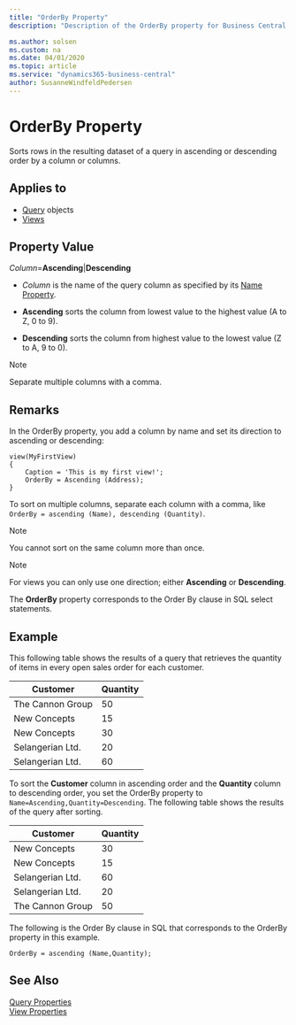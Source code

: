 ```yaml
---
title: "OrderBy Property"
description: "Description of the OrderBy property for Business Central."

ms.author: solsen
ms.custom: na
ms.date: 04/01/2020
ms.topic: article
ms.service: "dynamics365-business-central"
author: SusanneWindfeldPedersen
---
```


# OrderBy Property
Sorts rows in the resulting dataset of a query in ascending or descending order by a column or columns.  
  
## Applies to  
- [Query](../devenv-query-object.md) objects
- [Views](../devenv-views.md)
  
## Property Value  
 *Column*=**Ascending**&#124;**Descending**  
  
- *Column* is the name of the query column as specified by its [Name Property](devenv-name-property.md).  
  
- **Ascending** sorts the column from lowest value to the highest value (A to Z, 0 to 9).  
  
- **Descending** sorts the column from highest value to the lowest value (Z to A, 9 to 0).  
  
> [!NOTE]  
> Separate multiple columns with a comma.  
  
## Remarks
In the OrderBy property, you add a column by name and set its direction to ascending or descending:

```
view(MyFirstView)
{
    Caption = 'This is my first view!';
    OrderBy = Ascending (Address);
}
```
To sort on multiple columns, separate each column with a comma, like `OrderBy = ascending (Name), descending (Quantity)`.
  
> [!NOTE]  
> You cannot sort on the same column more than once.  

> [!NOTE]
> For views you can only use one direction; either **Ascending** or **Descending**.
  
The **OrderBy** property corresponds to the Order By clause in SQL select statements.  
  
## Example  
 This following table shows the results of a query that retrieves the quantity of items in every open sales order for each customer.  
  
|Customer|Quantity|  
|--------|--------|  
|The Cannon Group|50|  
|New Concepts|15|  
|New Concepts|30|  
|Selangerian Ltd.|20|  
|Selangerian Ltd.|60|  
  
 To sort the **Customer** column in ascending order and the **Quantity** column to descending order, you set the OrderBy property to `Name=Ascending,Quantity=Descending`. The following table shows the results of the query after sorting.  
  
|Customer|Quantity|  
|--------|--------|  
|New Concepts|30|  
|New Concepts|15|  
|Selangerian Ltd.|60|  
|Selangerian Ltd.|20|  
|The Cannon Group|50|  
  
The following is the Order By clause in SQL that corresponds to the OrderBy property in this example.  
  
```  
OrderBy = ascending (Name,Quantity);  
```

## See Also  

[Query Properties](devenv-query-properties.md)  
[View Properties](devenv-view-properties.md)  
